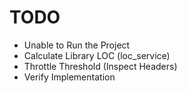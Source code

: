 # TODO

- Unable to Run the Project
- Calculate Library LOC (loc_service)
- Throttle Threshold (Inspect Headers)
- Verify Implementation
